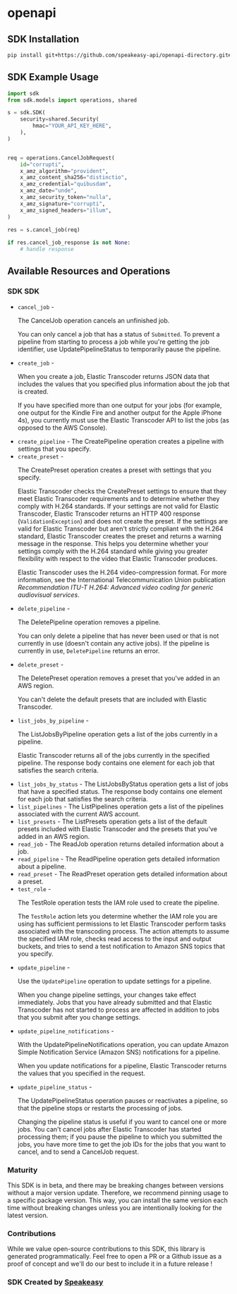 # openapi

<!-- Start SDK Installation -->
## SDK Installation

```bash
pip install git+https://github.com/speakeasy-api/openapi-directory.git#subdirectory=SDKs/amazonaws.com/elastictranscoder/2012-09-25/python
```
<!-- End SDK Installation -->

## SDK Example Usage
<!-- Start SDK Example Usage -->
```python
import sdk
from sdk.models import operations, shared

s = sdk.SDK(
    security=shared.Security(
        hmac="YOUR_API_KEY_HERE",
    ),
)


req = operations.CancelJobRequest(
    id="corrupti",
    x_amz_algorithm="provident",
    x_amz_content_sha256="distinctio",
    x_amz_credential="quibusdam",
    x_amz_date="unde",
    x_amz_security_token="nulla",
    x_amz_signature="corrupti",
    x_amz_signed_headers="illum",
)
    
res = s.cancel_job(req)

if res.cancel_job_response is not None:
    # handle response
```
<!-- End SDK Example Usage -->

<!-- Start SDK Available Operations -->
## Available Resources and Operations

### SDK SDK

* `cancel_job` - <p>The CancelJob operation cancels an unfinished job.</p> <note> <p>You can only cancel a job that has a status of <code>Submitted</code>. To prevent a pipeline from starting to process a job while you're getting the job identifier, use <a>UpdatePipelineStatus</a> to temporarily pause the pipeline.</p> </note>
* `create_job` - <p>When you create a job, Elastic Transcoder returns JSON data that includes the values that you specified plus information about the job that is created.</p> <p>If you have specified more than one output for your jobs (for example, one output for the Kindle Fire and another output for the Apple iPhone 4s), you currently must use the Elastic Transcoder API to list the jobs (as opposed to the AWS Console).</p>
* `create_pipeline` - The CreatePipeline operation creates a pipeline with settings that you specify.
* `create_preset` - <p>The CreatePreset operation creates a preset with settings that you specify.</p> <important> <p>Elastic Transcoder checks the CreatePreset settings to ensure that they meet Elastic Transcoder requirements and to determine whether they comply with H.264 standards. If your settings are not valid for Elastic Transcoder, Elastic Transcoder returns an HTTP 400 response (<code>ValidationException</code>) and does not create the preset. If the settings are valid for Elastic Transcoder but aren't strictly compliant with the H.264 standard, Elastic Transcoder creates the preset and returns a warning message in the response. This helps you determine whether your settings comply with the H.264 standard while giving you greater flexibility with respect to the video that Elastic Transcoder produces.</p> </important> <p>Elastic Transcoder uses the H.264 video-compression format. For more information, see the International Telecommunication Union publication <i>Recommendation ITU-T H.264: Advanced video coding for generic audiovisual services</i>.</p>
* `delete_pipeline` - <p>The DeletePipeline operation removes a pipeline.</p> <p> You can only delete a pipeline that has never been used or that is not currently in use (doesn't contain any active jobs). If the pipeline is currently in use, <code>DeletePipeline</code> returns an error. </p>
* `delete_preset` - <p>The DeletePreset operation removes a preset that you've added in an AWS region.</p> <note> <p>You can't delete the default presets that are included with Elastic Transcoder.</p> </note>
* `list_jobs_by_pipeline` - <p>The ListJobsByPipeline operation gets a list of the jobs currently in a pipeline.</p> <p>Elastic Transcoder returns all of the jobs currently in the specified pipeline. The response body contains one element for each job that satisfies the search criteria.</p>
* `list_jobs_by_status` - The ListJobsByStatus operation gets a list of jobs that have a specified status. The response body contains one element for each job that satisfies the search criteria.
* `list_pipelines` - The ListPipelines operation gets a list of the pipelines associated with the current AWS account.
* `list_presets` - The ListPresets operation gets a list of the default presets included with Elastic Transcoder and the presets that you've added in an AWS region.
* `read_job` - The ReadJob operation returns detailed information about a job.
* `read_pipeline` - The ReadPipeline operation gets detailed information about a pipeline.
* `read_preset` - The ReadPreset operation gets detailed information about a preset.
* `test_role` - <p>The TestRole operation tests the IAM role used to create the pipeline.</p> <p>The <code>TestRole</code> action lets you determine whether the IAM role you are using has sufficient permissions to let Elastic Transcoder perform tasks associated with the transcoding process. The action attempts to assume the specified IAM role, checks read access to the input and output buckets, and tries to send a test notification to Amazon SNS topics that you specify.</p>
* `update_pipeline` - <p> Use the <code>UpdatePipeline</code> operation to update settings for a pipeline.</p> <important> <p>When you change pipeline settings, your changes take effect immediately. Jobs that you have already submitted and that Elastic Transcoder has not started to process are affected in addition to jobs that you submit after you change settings. </p> </important>
* `update_pipeline_notifications` - <p>With the UpdatePipelineNotifications operation, you can update Amazon Simple Notification Service (Amazon SNS) notifications for a pipeline.</p> <p>When you update notifications for a pipeline, Elastic Transcoder returns the values that you specified in the request.</p>
* `update_pipeline_status` - <p>The UpdatePipelineStatus operation pauses or reactivates a pipeline, so that the pipeline stops or restarts the processing of jobs.</p> <p>Changing the pipeline status is useful if you want to cancel one or more jobs. You can't cancel jobs after Elastic Transcoder has started processing them; if you pause the pipeline to which you submitted the jobs, you have more time to get the job IDs for the jobs that you want to cancel, and to send a <a>CancelJob</a> request. </p>
<!-- End SDK Available Operations -->

### Maturity

This SDK is in beta, and there may be breaking changes between versions without a major version update. Therefore, we recommend pinning usage
to a specific package version. This way, you can install the same version each time without breaking changes unless you are intentionally
looking for the latest version.

### Contributions

While we value open-source contributions to this SDK, this library is generated programmatically.
Feel free to open a PR or a Github issue as a proof of concept and we'll do our best to include it in a future release !

### SDK Created by [Speakeasy](https://docs.speakeasyapi.dev/docs/using-speakeasy/client-sdks)
